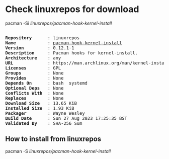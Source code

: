 # Check linuxrepos for download

pacman -Si *linuxrepos/pacman-hook-kernel-install*

<div class="highlight"><pre class="highlight"><text>
<b>Repository</b>      : linuxrepos
<b>Name</b>            : <a href="../../x86_64/pacman-hook-kernel-install-0.12.1-1-any.pkg.tar.zst">pacman-hook-kernel-install</a>
<b>Version</b>         : 0.12.1-1
<b>Description</b>     : Pacman hooks for kernel-install.
<b>Architecture</b>    : any
<b>URL</b>             : https://man.archlinux.org/man/kernel-install.8
<b>Licenses</b>        : GPL
<b>Groups</b>          : None
<b>Provides</b>        : None
<b>Depends On</b>      : bash  systemd
<b>Optional Deps</b>   : None
<b>Conflicts With</b>  : None
<b>Replaces</b>        : None
<b>Download Size</b>   : 13.65 KiB
<b>Installed Size</b>  : 1.93 KiB
<b>Packager</b>        : Wayne Wesley <wayne6324@gmail.com>
<b>Build Date</b>      : Sun 27 Aug 2023 17:25:35 BST
<b>Validated By</b>    : SHA-256 Sum
</text></pre></div>

## How to install from linuxrepos

pacman -S *linuxrepos/pacman-hook-kernel-install*
